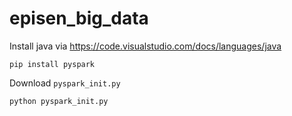 # episen_big_data

Install java via https://code.visualstudio.com/docs/languages/java

```
pip install pyspark
```

Download `pyspark_init.py`

```
python pyspark_init.py
```
